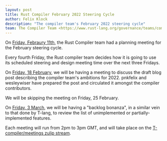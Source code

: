 ```yaml
---
layout: post
title: Rust Compiler February 2022 Steering Cycle
author: Felix Klock
description: "The compiler team's February 2022 steering cycle"
team: The Compiler Team <https://www.rust-lang.org/governance/teams/compiler>
---
```

On [Friday, Febraury 11th][feb-11-zulip-archive], the Rust Compiler team had a planning meeting for the February steering cycle.

[feb-11-zulip-archive]: https://zulip-archive.rust-lang.org/stream/238009-t-compiler/meetings/topic/.5Bplanning.20meeting.5D.202022-02-11.html

Every fourth Friday, the Rust compiler team decides how
it is going to use its scheduled steering and design meeting time over the next
three Fridays.

On [Friday, 18 February][feb-18-mtg], we will be having a meeting to discuss the
draft blog post describing the compiler team's ambitions for 2022.
pnkfelix and wesleywiser have prepared the post and circulated it amongst the
compiler contributors.

[feb-18-mtg]: https://github.com/rust-lang/compiler-team/issues/483

We will be skipping the meeting on Friday, 25 February.

On [Friday, 3 March][mar-03-mtg], we will be having a "backlog bonanza", in a
similar vein to that done by T-lang, to review the list of unimplemented or
partially-implemented features.

[mar-03-mtg]: https://github.com/rust-lang/compiler-team/issues/484

Each meeting will run from 2pm to 3pm GMT, and will take place on the
[T-compiler/meetings zulip stream][zulip].

[zulip]: https://rust-lang.zulipchat.com/#narrow/stream/238009-t-compiler.2Fmeetings

